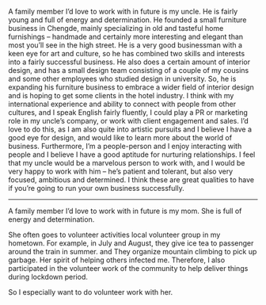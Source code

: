A family member I’d love to work with in future is my uncle. He is fairly young and full of energy and determination. He founded a small furniture business in Chengde, mainly specializing in old and tasteful home furnishings – handmade and certainly more interesting and elegant than most you’ll see in the high street. He is a very good businessman with a keen eye for art and culture, so he has combined two skills and interests into a fairly successful business. He also does a certain amount of interior design, and has a small design team consisting of a couple of my cousins and some other employees who studied design in university. So, he is expanding his furniture business to embrace a wider field of interior design and is hoping to get some clients in the hotel industry. I think with my international experience and ability to connect with people from other cultures, and I speak English fairly fluently, I could play a PR or marketing role in my uncle’s company, or work with client engagement and sales. I’d love to do this, as I am also quite into artistic pursuits and I believe I have a good eye for design, and would like to learn more about the world of business. Furthermore, I’m a people-person and I enjoy interacting with people and I believe I have a good aptitude for nurturing relationships. I feel that my uncle would be a marvelous person to work with, and I would be very happy to work with him – he’s patient and tolerant, but also very focused, ambitious and determined. I think these are great qualities to have if you’re going to run your own business successfully.

---


A family member I’d love to work with in future is my mom. She is full of energy and determination.

She often goes to volunteer activities local volunteer group in my hometown. For example, in July and August, they give ice tea to passenger around the train in summer. and They organize mountain climbing to pick up garbage. Her spirit of helping others infected me. Therefore, I also participated in the volunteer work of the community to help deliver things during lockdown period.

So I especially want to do volunteer work with her.